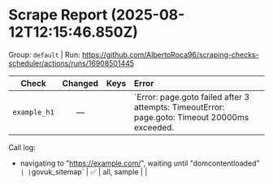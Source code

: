 # Scrape Report (2025-08-12T12:15:46.850Z)

Group: `default`  |  Run: https://github.com/AlbertoRoca96/scraping-checks-scheduler/actions/runs/16908501445

| Check | Changed | Keys | Error |
|---|:---:|:--|:--|
| `example_h1` | — |  | `Error: page.goto failed after 3 attempts: TimeoutError: page.goto: Timeout 20000ms exceeded.
Call log:
  - navigating to "https://example.com/", waiting until "domcontentloaded"
` |
| `govuk_sitemap` | ✅ | all, sample |  |
